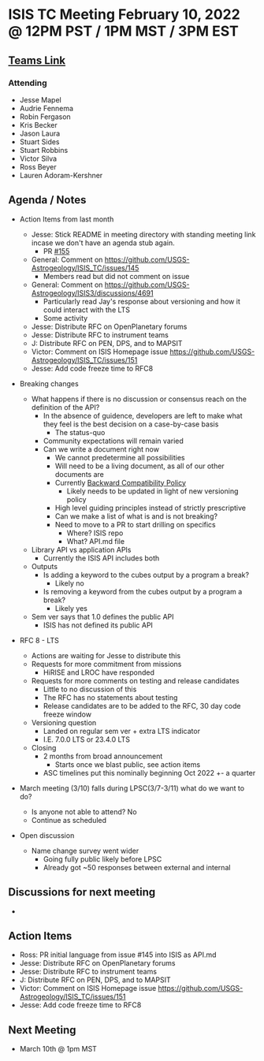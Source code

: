 # ISIS TC Meeting February 10, 2022 @ 12PM PST / 1PM MST / 3PM EST

## [Teams Link](https://teams.microsoft.com/dl/launcher/launcher.html?url=%2f_%23%2fl%2fmeetup-join%2f19%3ameeting_YWRkZjdiMGUtZWJlOC00OWMzLThlMTItZTk0Y2MyM2E1MWE0%40thread.v2%2f0%3fcontext%3d%257b%2522Tid%2522%253a%25220693b5ba-4b18-4d7b-9341-f32f400a5494%2522%252c%2522Oid%2522%253a%2522c27c6e98-e45a-45ff-aea5-7f10d6fe67c1%2522%257d%26anon%3dtrue&type=meetup-join&deeplinkId=e54b3969-3c7f-4efb-9cad-ee99cf639f86&directDl=true&msLaunch=true&enableMobilePage=true&suppressPrompt=true)

### Attending

- Jesse Mapel
- Audrie Fennema
- Robin Fergason
- Kris Becker
- Jason Laura
- Stuart Sides
- Stuart Robbins
- Victor Silva
- Ross Beyer
- Lauren Adoram-Kershner

## Agenda / Notes

- Action Items from last month
  - Jesse: Stick README in meeting directory with standing meeting link incase we don't have an agenda stub again.
    - PR [#155](https://github.com/USGS-Astrogeology/ISIS_TC/pull/155)
  - General: Comment on https://github.com/USGS-Astrogeology/ISIS_TC/issues/145
    - Members read but did not comment on issue
  - General: Comment on https://github.com/USGS-Astrogeology/ISIS3/discussions/4691
    - Particularly read Jay's response about versioning and how it could interact with the LTS
    - Some activity
  - Jesse: Distribute RFC on OpenPlanetary forums
  - Jesse: Distribute RFC to instrument teams
  - J: Distribute RFC on PEN, DPS, and to MAPSIT
  - Victor: Comment on ISIS Homepage issue https://github.com/USGS-Astrogeology/ISIS_TC/issues/151
  - Jesse: Add code freeze time to RFC8

- Breaking changes
  - What happens if there is no discussion or consensus reach on the definition of the API?
    - In the absence of guidence, developers are left to make what they feel is the best decision on a case-by-case basis
      - The status-quo
    - Community expectations will remain varied
    - Can we write a document right now
      - We cannot predetermine all possibilities
      - Will need to be a living document, as all of our other documents are
      - Currently [Backward Compatibility Policy](https://isis.astrogeology.usgs.gov/documents/BackwardCompatibility/BackwardCompatibility.html)
        - Likely needs to be updated in light of new versioning policy
      - High level guiding principles instead of strictly prescriptive
      - Can we make a list of what is and is not breaking?
      - Need to move to a PR to start drilling on specifics
        - Where? ISIS repo
        - What? API.md file
  - Library API vs application APIs
    - Currently the ISIS API includes both
  - Outputs
    - Is adding a keyword to the cubes output by a program a break?
      - Likely no
    - Is removing a keyword from the cubes output by a program a break?
      - Likely yes
  - Sem ver says that 1.0 defines the public API
    - ISIS has not defined its public API

- RFC 8 - LTS
  - Actions are waiting for Jesse to distribute this
  - Requests for more commitment from missions
    - HiRISE and LROC have responded
  - Requests for more comments on testing and release candidates
    - Little to no discussion of this
    - The RFC has no statements about testing
    - Release candidates are to be added to the RFC, 30 day code freeze window
  - Versioning question
    - Landed on regular sem ver + extra LTS indicator
    - I.E. 7.0.0 LTS or 23.4.0 LTS
  - Closing
    - 2 months from broad announcement
      - Starts once we blast public, see action items
    - ASC timelines put this nominally beginning Oct 2022 +- a quarter

- March meeting (3/10) falls during LPSC(3/7-3/11) what do we want to do?
  - Is anyone not able to attend? No
  - Continue as scheduled

- Open discussion
  - Name change survey went wider
    - Going fully public likely before LPSC
    - Already got ~50 responses between external and internal

## Discussions for next meeting

- 

## Action Items

- Ross: PR initial language from issue #145 into ISIS as API.md
- Jesse: Distribute RFC on OpenPlanetary forums
- Jesse: Distribute RFC to instrument teams
- J: Distribute RFC on PEN, DPS, and to MAPSIT
- Victor: Comment on ISIS Homepage issue https://github.com/USGS-Astrogeology/ISIS_TC/issues/151
- Jesse: Add code freeze time to RFC8

## Next Meeting

- March 10th @ 1pm MST